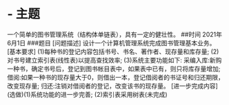 # - 主题
一个简单的图书管理系统（结构体单链表），具有一定的健壮性。
##时间
2021年6月1日
###题目
[问题描述]
设计一个计算机管理系统完成图书管理基本业务。
[基本要求]
     (1)每种书的登记内容包括书号、书名、著作者、现存量和库存量;
(2)对书号建立索引表(线性表)以提高查找效率;
(3)系统主要功能如下:
      采编入库:新购一种书，确定书号后，登记到图书帐目表中，如果表中已有，则只将库存量增加;
      借阅:如果一种书的现存量大于0，则借出一本，登记借阅者的书证号和归还期限，改变现存量;
      归还:注销对借阅者的登记，改变该书的现存量。
[进一步完成内容] 
(选做)(1)系统功能的进一步完善;
      (2)索引表采用树表(未完成)
